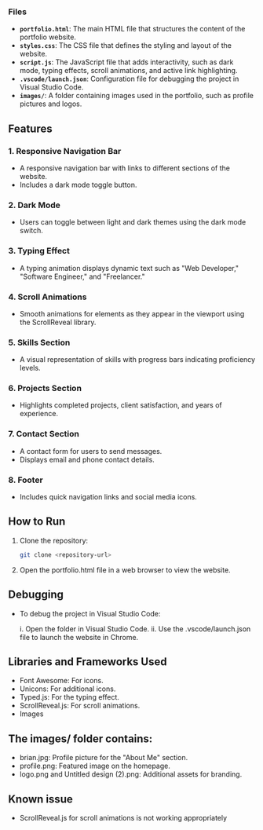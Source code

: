 ### Files

- **`portfolio.html`**: The main HTML file that structures the content of the portfolio website.
- **`styles.css`**: The CSS file that defines the styling and layout of the website.
- **`script.js`**: The JavaScript file that adds interactivity, such as dark mode, typing effects, scroll animations, and active link highlighting.
- **`.vscode/launch.json`**: Configuration file for debugging the project in Visual Studio Code.
- **`images/`**: A folder containing images used in the portfolio, such as profile pictures and logos.

## Features

### 1. **Responsive Navigation Bar**
- A responsive navigation bar with links to different sections of the website.
- Includes a dark mode toggle button.

### 2. **Dark Mode**
- Users can toggle between light and dark themes using the dark mode switch.

### 3. **Typing Effect**
- A typing animation displays dynamic text such as "Web Developer," "Software Engineer," and "Freelancer."

### 4. **Scroll Animations**
- Smooth animations for elements as they appear in the viewport using the ScrollReveal library.

### 5. **Skills Section**
- A visual representation of skills with progress bars indicating proficiency levels.

### 6. **Projects Section**
- Highlights completed projects, client satisfaction, and years of experience.

### 7. **Contact Section**
- A contact form for users to send messages.
- Displays email and phone contact details.

### 8. **Footer**
- Includes quick navigation links and social media icons.

## How to Run

1. Clone the repository:
   ```bash
   git clone <repository-url>
2. Open the portfolio.html file in a web browser to view the website.

## Debugging
- To debug the project in Visual Studio Code:

    i. Open the folder in Visual Studio Code.
    ii. Use the .vscode/launch.json file to launch the website in Chrome.

## Libraries and Frameworks Used
- Font Awesome: For icons.
- Unicons: For additional icons.
- Typed.js: For the typing effect.
- ScrollReveal.js: For scroll animations.
- Images

## The images/ folder contains:

- brian.jpg: Profile picture for the "About Me" section.
- profile.png: Featured image on the homepage.
- logo.png and Untitled design (2).png: Additional assets for branding.

## Known issue
- ScrollReveal.js for scroll animations is not working appropriately